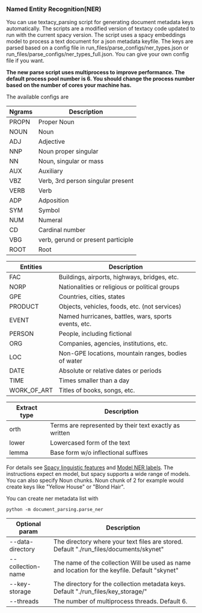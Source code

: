### Named Entity Recognition(NER)
You can use textacy_parsing script for generating document metadata keys automatically. The scripts are a modified version of textacy code updated to run with the current spacy version. The script uses a spacy embeddings model to process a text document for a json metadata keyfile. The keys are parsed based on a config file in run_files/parse_configs/ner_types.json or run_files/parse_configs/ner_types_full.json. You can give your own config file if you want.

**The new parse script uses multiprocess to improve performance. The default process pool number is 6. You should change the process number based on the number of cores your machine has.**

The available configs are

Ngrams        | Description
------------- | -------------
PROPN         | Proper Noun
NOUN          | Noun
ADJ           | Adjective
NNP           | Noun proper singular
NN            | Noun, singular or mass
AUX           | Auxiliary
VBZ           | Verb, 3rd person singular present
VERB          | Verb
ADP           | Adposition
SYM           | Symbol
NUM           | Numeral
CD            | Cardinal number
VBG           | verb, gerund or present participle
ROOT          | Root

Entities      | Description
------------- | -------------
FAC           | Buildings, airports, highways, bridges, etc.
NORP          | Nationalities or religious or political groups
GPE           | Countries, cities, states
PRODUCT       | Objects, vehicles, foods, etc. (not services)
EVENT         | Named hurricanes, battles, wars, sports events, etc.
PERSON        | People, including fictional
ORG           | Companies, agencies, institutions, etc.
LOC           | Non-GPE locations, mountain ranges, bodies of water
DATE          | Absolute or relative dates or periods
TIME          | Times smaller than a day
WORK_OF_ART   | Titles of books, songs, etc.

Extract type    | Description
--------------- | -------------
orth            | Terms are represented by their text exactly as written
lower           | Lowercased form of the text
lemma           | Base form w/o inflectional suffixes

For details see [Spacy linguistic features](https://spacy.io/usage/linguistic-features) and [Model NER labels](https://spacy.io/models/en). The instructions expect en model, but spacy supports a wide range of models. You can also specify Noun chunks. Noun chunk of 2 for example would create keys like "Yellow House" or "Blond Hair".



You can create ner metadata list with
```
python -m document_parsing.parse_ner
```

Optional param         | Description
---------------------- | -------------
--data-directory       | The directory where your text files are stored. Default "./run_files/documents/skynet"
--collection-name      | The name of the collection Will be used as name and location for the keyfile. Default "skynet"
--key-storage          | The directory for the collection metadata keys. Default "./run_files/key_storage/"
--threads              | The number of multiprocess threads. Default 6.